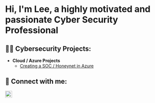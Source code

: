 <h1>Hi, I'm Lee, a highly motivated and passionate Cyber Security Professional</h1>

<h2>👨‍💻 Cybersecurity Projects:</h2>

- <b>Cloud / Azure Projects</b>
  - [Creating a SOC / Honeynet in Azure](https://github.com/LeeVenter/Cloud-Azure-SOC)

<h2> 🤳 Connect with me:</h2>

[<img align="left" alt="LeeVenter | LinkedIn" width="22px" src="https://cdn.jsdelivr.net/npm/simple-icons@v3/icons/linkedin.svg" />][linkedin]

[linkedin]: https://www.linkedin.com/in/leeventer/

<!--
**joshmadakor1/joshmadakor1** is a ✨ _special_ ✨ repository because its `README.md` (this file) appears on your GitHub profile.

Here are some ideas to get you started:

- 🔭 I’m currently working on ...
- 🌱 I’m currently learning ...
- 👯 I’m looking to collaborate on ...
- 🤔 I’m looking for help with ...
- 💬 Ask me about ...
- 📫 How to reach me: ...
- 😄 Pronouns: ...
- ⚡ Fun fact: ...
-->
